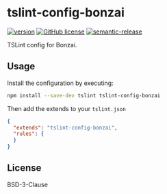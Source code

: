 # tslint-config-bonzai

[![version](https://img.shields.io/npm/v/tslint-config-bonzai.svg?style=flat-square)](http://npm.im/tslint-config-bonzai)
[![GitHub license](https://img.shields.io/github/license/bonzaico/tslint-config-bonzai.svg?style=flat-square)](https://github.com/bonzaico/tslint-config-bonzai/blob/master/LICENSE.md)
[![semantic-release](https://img.shields.io/badge/%20%20%F0%9F%93%A6%F0%9F%9A%80-semantic--release-e10079.svg?style=flat-square)](https://github.com/semantic-release/semantic-release)

TSLint config for Bonzai.

## Usage

Install the configuration by executing:

```bash
npm install --save-dev tslint tslint-config-bonzai
```

Then add the extends to your `tslint.json`

```json
{
  "extends": "tslint-config-bonzai",
  "rules": {
  }
}
```

## License

BSD-3-Clause